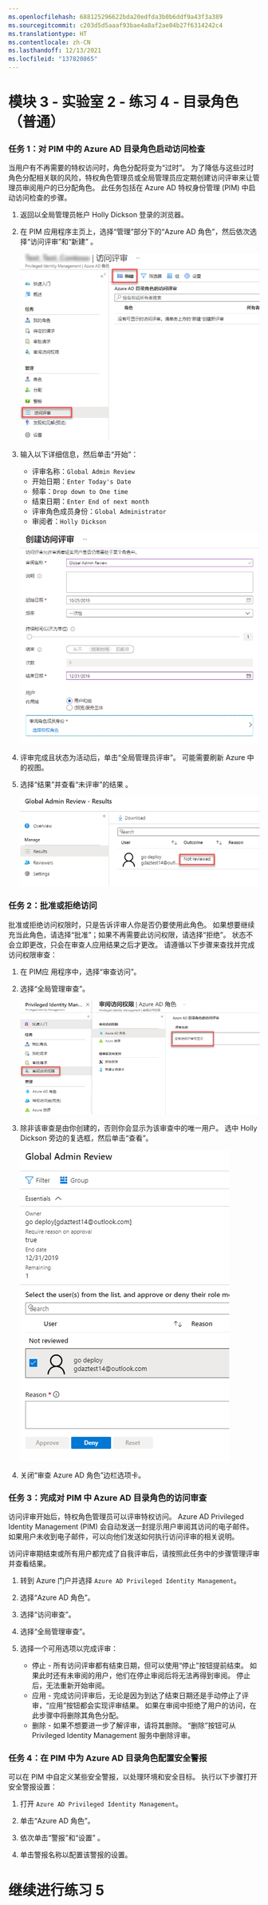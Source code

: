 ```yaml
---
ms.openlocfilehash: 688125296622bda20edfda3b0b6ddf9a43f3a389
ms.sourcegitcommit: c203d5d5aaaf93bae4a8af2ae04b27f6314242c4
ms.translationtype: HT
ms.contentlocale: zh-CN
ms.lasthandoff: 12/13/2021
ms.locfileid: "137820865"
---
```

# <a name="module-3---lab-2---exercise-4---directory-roles-general"></a>模块 3 - 实验室 2 - 练习 4 - 目录角色（普通）


### <a name="task-1-start-an-access-review-for-azure-ad-directory-roles-in-pim"></a>任务 1：对 PIM 中的 Azure AD 目录角色启动访问检查


当用户有不再需要的特权访问时，角色分配将变为“过时”。 为了降低与这些过时角色分配相关联的风险，特权角色管理员或全局管理员应定期创建访问评审来让管理员审阅用户的已分配角色。 此任务包括在 Azure AD 特权身份管理 (PIM) 中启动访问检查的步骤。


1.  返回以全局管理员帐户 Holly Dickson 登录的浏览器。

1.  在 PIM 应用程序主页上，选择“管理”部分下的“Azure AD 角色”，然后依次选择“访问评审”和“新建”   。

     ![屏幕快照](../Media/1704b3b2-05a7-47c8-a3e3-20ba6546b9d6.png)

1.  输入以下详细信息，然后单击“开始”：

      - 评审名称：`Global Admin Review`
      - 开始日期：`Enter Today's Date` 
      - 频率：`Drop down to One time`
      - 结束日期：`Enter End of next month`
      - 评审角色成员身份：`Global Administrator`
      - 审阅者：`Holly Dickson`
 
 
     ![屏幕快照](../Media/84274ed2-be53-4b3f-853a-c85f0dcfeab2.png)
 
1.  评审完成且状态为活动后，单击“全局管理员评审”。 可能需要刷新 Azure 中的视图。

1.  选择“结果”并查看“未评审”的结果 。

     ![屏幕快照](../Media/04c32a26-be67-48dd-bf3d-7b60e81e2fff.png)

### <a name="task-2-approve-or-deny-access"></a>任务 2：批准或拒绝访问


批准或拒绝访问权限时，只是告诉评审人你是否仍要使用此角色。 如果想要继续充当此角色，请选择“批准”；如果不再需要此访问权限，请选择“拒绝”。  状态不会立即更改，只会在审查人应用结果之后才更改。 请遵循以下步骤来查找并完成访问权限审查：


1.  在 PIM应 用程序中，选择“审查访问”。 

2.  选择“全局管理审查”。

     ![屏幕快照](../Media/3f5a8e6a-05a7-4cc0-96ea-d1a10d23c38f.png)

3.  除非该审查是由你创建的，否则你会显示为该审查中的唯一用户。 选中 Holly Dickson 旁边的复选框，然后单击“查看”。

     ![屏幕快照](../Media/081d9886-8482-4d62-827c-68eb380c00a0.png)

5.  关闭“审查 Azure AD 角色”边栏选项卡。

### <a name="task-3-complete-an-access-review-for-azure-ad-directory-roles-in-pim"></a>任务 3：完成对 PIM 中 Azure AD 目录角色的访问审查


访问评审开始后，特权角色管理员可以评审特权访问。 Azure AD Privileged Identity Management (PIM) 会自动发送一封提示用户审阅其访问的电子邮件。 如果用户未收到电子邮件，可以向他们发送如何执行访问评审的相关说明。

访问评审期结束或所有用户都完成了自我评审后，请按照此任务中的步骤管理评审并查看结果。



1. 转到 Azure 门户并选择 `Azure AD Privileged Identity Management`。

1. 选择“Azure AD 角色”。

2. 选择“访问审查”。

3. 选择“全局管理审查”。 

4. 选择一个可用选项以完成评审：
     - 停止 - 所有访问评审都有结束日期，但可以使用“停止”按钮提前结束。 如果此时还有未审阅的用户，他们在停止审阅后将无法再得到审阅。 停止后，无法重新开始审阅。
     - 应用 - 完成访问评审后，无论是因为到达了结束日期还是手动停止了评审，“应用”按钮都会实现评审结果。 如果在审阅中拒绝了用户的访问，在此步骤中将删除其角色分配。
     - 删除 - 如果不想要进一步了解评审，请将其删除。 “删除”按钮可从 Privileged Identity Management 服务中删除评审。


### <a name="task-4-configure-security-alerts-for-azure-ad-directory-roles-in-pim"></a>任务 4：在 PIM 中为 Azure AD 目录角色配置安全警报


可以在 PIM 中自定义某些安全警报，以处理环境和安全目标。 执行以下步骤打开安全警报设置：



1.  打开 `Azure AD Privileged Identity Management`。

1.  单击“Azure AD 角色”。

1.  依次单击“警报”和“设置” 。

1.  单击警报名称以配置该警报的设置。


# <a name="continue-to-exercise-5"></a>继续进行练习 5
